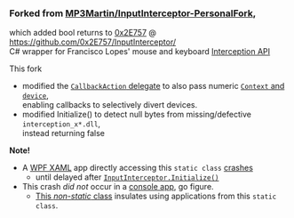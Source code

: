 ### Forked from [MP3Martin/InputInterceptor-PersonalFork](https://github.com/MP3Martin/InputInterceptor-PersonalFork),  
which added bool returns to [0x2E757](https://github.com/0x2E757) @ https://github.com/0x2E757/InputInterceptor/  
C# wrapper for Francisco Lopes' mouse and keyboard [Interception API](https://www.oblita.com/interception.html)

This fork
- modified the [`CallbackAction` delegate](blob/master/InputInterceptor/Classes/Hook.cs#L13)
 to also pass numeric [`Context` and `device`](blob/master/InputInterceptor/Classes/Hook.cs#L68),  
 enabling callbacks to selectively divert devices.
- modified Initialize() to detect null bytes from missing/defective `interception_x*.dll`,  
 instead returning false

**Note!**
- A [WPF XAML](https://github.com/blekenbleu/WPF_XAML) app directly accessing this `static class`
 [crashes](https://github.com/blekenbleu/InputInterceptor-PersonalFork/blob/3193937a7edbd6268ef19ec5ab6afa3079a4ac36/InputInterceptor/InputInterceptor.cs#L24)  
	- until delayed after [`InputInterceptor.Initialize()`](https://github.com/blekenbleu/InputInterceptor-PersonalFork/blob/3193937a7edbd6268ef19ec5ab6afa3079a4ac36/InputInterceptor/InputInterceptor.cs#L45)
- This crash <i>did not</i> occur in a [console app](https://github.com/blekenbleu/InterceptMouse), go figure.
	- [This *non-static* class](https://github.com/blekenbleu/InterceptMouse/blob/class/Intercept.cs) insulates using applications from this `static class`.
